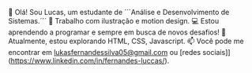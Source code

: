 👋 Olá! Sou Lucas, um estudante de ´´´Análise e Desenvolvimento de Sistemas.´´´
🎨 Trabalho com ilustração e motion design.
💻 Estou aprendendo a programar e sempre em busca de novos desafios!
🌱 Atualmente, estou explorando HTML, CSS, Javascript.
📫 Você pode me encontrar em lukasfernandessilva05@gmail.com ou [redes sociais]](https://www.linkedin.com/in/fernandes-luccas/).

